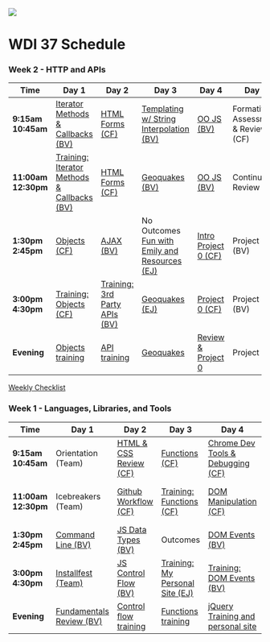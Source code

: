 ![](https://ga-dash.s3.amazonaws.com/production/assets/logo-9f88ae6c9c3871690e33280fcf557f33.png)
# WDI 37 Schedule


<!-- ###Week 13 - "Life after WDI"
Outcomes


###Week 12 - "Capstone Project 3"
Project 3 -> (Next Steps)

###Week 11 - "Review/Advanced Topics"
(Review) -> Project 3

###Week 10 - "Team Project 2"
Project 2

###Week 9 - "Rails"
Rails

###Week 8 - "Ruby"
Ruby -> Rails

###Week 7 - "Collaboration"
Vagabond -> (Ruby)

###Week 6 - "React"
React

###Week 5 - "Angular"
(Project 1) -> Angular

###Week 4 - "Full-Stack Project 1"
(Tunely) -> Project 1

###Week 3 - "Server-side JavaScript"
Express -> Mongoose

-->

### Week 2 - HTTP and APIs
<!-- JS, JSON, HTTP, OOP -->

 Time | Day 1 |  Day 2 | Day 3| Day 4 | Day 5|
----- | ----- | ------ | ---- | ----- | ---- |
 **9:15am <br> 10:45am** | [Iterator Methods & Callbacks (BV) ][2-1A] | [HTML Forms (CF)][2-2A]  | [Templating w/ String Interpolation (BV)][2-3A] | [OO JS (BV)][2-4A] | Formative Assessment & Review (CF)
 **11:00am <br> 12:30pm** | [Training: Iterator Methods & Callbacks (BV) ][2-1B] | [HTML Forms (CF)][2-2B] | [Geoquakes (BV)][2-3B] | [OO JS (BV)][2-4B] | Continue Review (CF)
 **1:30pm <br> 2:45pm** | [Objects (CF)][2-1C] |  [AJAX (BV)][2-2C] | No Outcomes [Fun with Emily and Resources (EJ)][2-3C] | [Intro Project 0 (CF)][2-4C] | Project 0 (BV)
**3:00pm <br> 4:30pm** | [Training: Objects (CF)][2-1D] | [Training: 3rd Party APIs (BV)][2-2D] | [Geoquakes (EJ)][2-3D] | [Project 0 (CF)][2-4D] | Project 0 (BV)   
**Evening** | [Objects training][2-1E] | [API training][2-2E] | [Geoquakes][2-3E]  | [Review & Project 0][2-4E] | Project 0

[2-1A]: https://github.com/sf-wdi-37/iterator-methods "Iterator Methods"
[2-1B]: https://github.com/sf-wdi-37/building-js-iterators-lab/ "Iterator Methods"
[2-1C]: https://github.com/sf-wdi-37/js-objects "JavaScript Objects"
[2-1D]: https://github.com/sf-wdi-37/js-objects-training "Objects training"
[2-1E]: https://github.com/sf-wdi-37/schedule/blob/master/hw/week-02.md#monday "monday hw"

[2-2A]: https://github.com/sf-wdi-37/bootstrap-build "bootstrap build"
[2-2B]: https://github.com/sf-wdi-37/html-forms "..."
[2-2C]: https://github.com/sf-wdi-37/ajax "AJAX"
[2-2D]: https://github.com/sf-wdi-37/giffaw "Giphy lab"
[2-2E]: https://github.com/sf-wdi-37/schedule/blob/master/hw/week-02.md#tuesday "tuesday hw"


[2-3A]: https://github.com/sf-wdi-37/handlebars-client-side-templating "..."
[2-3B]: https://github.com/sf-wdi-37/geoquakes "Geoquakes"
[2-3C]: https://github.com/sf-wdi-37/geoquakes "Geoquakes"
[2-3D]: https://github.com/sf-wdi-37/geoquakes "Geoquakes"
[2-3E]: https://github.com/sf-wdi-37/schedule/blob/master/hw/week-02.md#wednesday "wednesday hw"

[2-4A]: https://github.com/sf-wdi-37/js-oop-flower-power "..."
[2-4B]: https://github.com/sf-wdi-37/js-oop-flower-power "..."
[2-4C]: https://github.com/sf-wdi-37/project-0 "..."
[2-4D]: https://github.com/sf-wdi-37/project-0 "..."
[2-4E]: https://github.com/sf-wdi-37/schedule/blob/master/hw/week-02.md#wednesday "thursday hw"

[2-5A]: # "..."
[2-5B]: # "..."
[2-5C]: # "..."
[2-5D]: # "..."

[Weekly Checklist](https://gist.github.com/bgveenstra/3c6fa4374d5c231f7e8a36dc26e48234)



### Week 1 - Languages, Libraries, and Tools
<!-- (HTML, CSS) -> JS -> DOM -->

 Time | Day 1 |  Day 2 | Day 3| Day 4 | Day 5|
----- | ----- | ------ | ---- | ----- | ---- |
**9:15am <br> 10:45am** | Orientation (Team) | [HTML & CSS Review (CF)][1-2A]  | [Functions (CF)][1-3A] | [Chrome Dev Tools & Debugging (CF)][1-4A] | Personal Site Parade (BV)
**11:00am <br> 12:30pm** | Icebreakers (Team) | [Github Workflow (CF)][1-2B] | [Training: Functions (CF)][1-3B] | [DOM Manipulation (CF)][1-4B] | Formative Assessment & Review (BV)
**1:30pm <br> 2:45pm** | [Command Line (BV)][1-1C] |  [JS Data Types (BV)][1-2C] | Outcomes | [DOM Events (BV)][1-4C] | [Materialize (CF)][1-5C]
**3:00pm <br> 4:30pm** | [Installfest (Team)][1-1D] | [JS Control Flow (BV)][1-2D] | [Training: My Personal Site (EJ)][1-3D] | [Training: DOM Events (BV)][1-4D] | [Tic Tac Toe (CF)][1-5D]   
**Evening** | [Fundamentals Review (BV)][1-1E] | [Control flow training][1-2E]  | [Functions training][1-3E] | [jQuery Training and personal site][1-4E] | Tic-Tac-Toe



[1-1A]: # "..."
[1-1B]: # "..."
[1-1C]: https://github.com/sf-wdi-37/command-line "Command Line"
[1-1D]: https://github.com/sf-wdi-37/installfest "Installfest"
[1-1E]: https://github.com/sf-wdi-37/schedule/blob/master/hw/week-01.md#monday "HW"

[1-2A]: https://github.com/sf-wdi-37/html-css-review "HTML and CSS Review"
[1-2B]: https://github.com/sf-wdi-37/git-github "Git and GitHub"
[1-2C]: https://github.com/sf-wdi-37/js-data-types "JS Data Types"
[1-2D]: https://github.com/sf-wdi-37/js-control-flow "Control Flow"
[1-2E]: https://github.com/sf-wdi-37/schedule/blob/master/hw/week-01.md#tuesday "Tues HW"

[1-3A]: https://github.com/sf-wdi-37/js-functions "JavaScript Functions"
[1-3B]: https://github.com/sf-wdi-37/functions-exercises "Functions Training"
[1-3C]: # "..."
[1-3D]: https://github.com/sf-wdi-37/personal-portfolio "Personal Portfolio"
[1-3E]: https://github.com/sf-wdi-37/schedule/blob/master/hw/week-01.md#wednesday "Wednesday HW"

[1-4A]: https://github.com/sf-wdi-37/dev-tools "Chrome Dev Tools"
[1-4B]: https://github.com/sf-wdi-37/dom-manipulation "DOM Manipulation"
[1-4C]: https://github.com/sf-wdi-37/dom-events-jquery "DOM Events"
[1-4D]: https://github.com/sf-wdi-37/jquery-events-training "jQuery Events Training"
[1-4E]: https://github.com/sf-wdi-37/schedule/blob/master/hw/week-01.md#thursday "Thurs hw"

[1-5A]: # "..."
[1-5B]: # "..."
[1-5C]: https://github.com/sf-wdi-37/bootstrap "Bootstrap"
[1-5D]: https://github.com/sf-wdi-37/tic-tac-toe "Tic Tac Toe"
[1-5E]: https://github.com/sf-wdi-37/schedule/blob/master/hw/week-01.md#weekend "Weekend hw"

<!-- [Weekly Objective Checklist](https://gist.github.com/bgveenstra/0d2b929d8561c9d6d08652c085491dd6) -->
